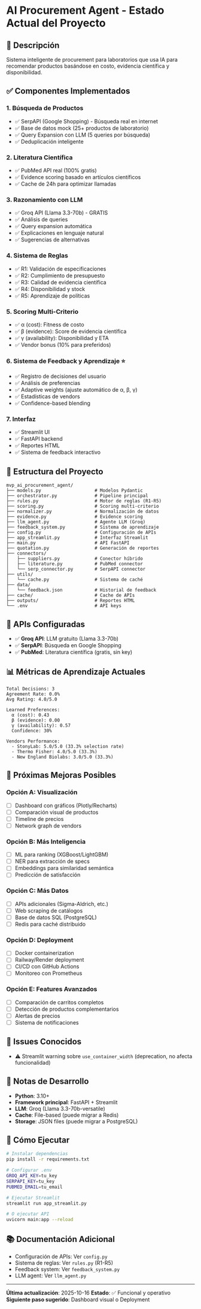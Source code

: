 # AI Procurement Agent - Estado Actual del Proyecto

## 🎯 Descripción
Sistema inteligente de procurement para laboratorios que usa IA para recomendar productos basándose en costo, evidencia científica y disponibilidad.

## ✅ Componentes Implementados

### 1. **Búsqueda de Productos**
- ✅ SerpAPI (Google Shopping) - Búsqueda real en internet
- ✅ Base de datos mock (25+ productos de laboratorio)
- ✅ Query Expansion con LLM (5 queries por búsqueda)
- ✅ Deduplicación inteligente

### 2. **Literatura Científica**
- ✅ PubMed API real (100% gratis)
- ✅ Evidence scoring basado en artículos científicos
- ✅ Cache de 24h para optimizar llamadas

### 3. **Razonamiento con LLM**
- ✅ Groq API (Llama 3.3-70b) - GRATIS
- ✅ Análisis de queries
- ✅ Query expansion automática
- ✅ Explicaciones en lenguaje natural
- ✅ Sugerencias de alternativas

### 4. **Sistema de Reglas**
- ✅ R1: Validación de especificaciones
- ✅ R2: Cumplimiento de presupuesto
- ✅ R3: Calidad de evidencia científica
- ✅ R4: Disponibilidad y stock
- ✅ R5: Aprendizaje de políticas

### 5. **Scoring Multi-Criterio**
- ✅ α (cost): Fitness de costo
- ✅ β (evidence): Score de evidencia científica
- ✅ γ (availability): Disponibilidad y ETA
- ✅ Vendor bonus (10% para preferidos)

### 6. **Sistema de Feedback y Aprendizaje** ⭐
- ✅ Registro de decisiones del usuario
- ✅ Análisis de preferencias
- ✅ Adaptive weights (ajuste automático de α, β, γ)
- ✅ Estadísticas de vendors
- ✅ Confidence-based blending

### 7. **Interfaz**
- ✅ Streamlit UI
- ✅ FastAPI backend
- ✅ Reportes HTML
- ✅ Sistema de feedback interactivo

## 📁 Estructura del Proyecto

```
mvp_ai_procurement_agent/
├── models.py                    # Modelos Pydantic
├── orchestrator.py              # Pipeline principal
├── rules.py                     # Motor de reglas (R1-R5)
├── scoring.py                   # Scoring multi-criterio
├── normalizer.py                # Normalización de datos
├── evidence.py                  # Evidence scoring
├── llm_agent.py                 # Agente LLM (Groq)
├── feedback_system.py           # Sistema de aprendizaje
├── config.py                    # Configuración de APIs
├── app_streamlit.py             # Interfaz Streamlit
├── main.py                      # API FastAPI
├── quotation.py                 # Generación de reportes
├── connectors/
│   ├── suppliers.py             # Conector híbrido
│   ├── literature.py            # PubMed connector
│   └── serp_connector.py        # SerpAPI connector
├── utils/
│   └── cache.py                 # Sistema de caché
├── data/
│   └── feedback.json            # Historial de feedback
├── cache/                       # Cache de APIs
├── outputs/                     # Reportes HTML
└── .env                         # API keys

```

## 🔑 APIs Configuradas

- ✅ **Groq API**: LLM gratuito (Llama 3.3-70b)
- ✅ **SerpAPI**: Búsqueda en Google Shopping
- ✅ **PubMed**: Literatura científica (gratis, sin key)

## 📊 Métricas de Aprendizaje Actuales

```
Total Decisions: 3
Agreement Rate: 0.0%
Avg Rating: 4.0/5.0

Learned Preferences:
  α (cost): 0.43
  β (evidence): 0.00
  γ (availability): 0.57
  Confidence: 30%

Vendors Performance:
  - StonyLab: 5.0/5.0 (33.3% selection rate)
  - Thermo Fisher: 4.0/5.0 (33.3%)
  - New England Biolabs: 3.0/5.0 (33.3%)
```

## 🚀 Próximas Mejoras Posibles

### Opción A: Visualización
- [ ] Dashboard con gráficos (Plotly/Recharts)
- [ ] Comparación visual de productos
- [ ] Timeline de precios
- [ ] Network graph de vendors

### Opción B: Más Inteligencia
- [ ] ML para ranking (XGBoost/LightGBM)
- [ ] NER para extracción de specs
- [ ] Embeddings para similaridad semántica
- [ ] Predicción de satisfacción

### Opción C: Más Datos
- [ ] APIs adicionales (Sigma-Aldrich, etc.)
- [ ] Web scraping de catálogos
- [ ] Base de datos SQL (PostgreSQL)
- [ ] Redis para caché distribuido

### Opción D: Deployment
- [ ] Docker containerization
- [ ] Railway/Render deployment
- [ ] CI/CD con GitHub Actions
- [ ] Monitoreo con Prometheus

### Opción E: Features Avanzados
- [ ] Comparación de carritos completos
- [ ] Detección de productos complementarios
- [ ] Alertas de precios
- [ ] Sistema de notificaciones

## 🐛 Issues Conocidos

- ⚠️ Streamlit warning sobre `use_container_width` (deprecation, no afecta funcionalidad)

## 📝 Notas de Desarrollo

- **Python**: 3.10+
- **Framework principal**: FastAPI + Streamlit
- **LLM**: Groq (Llama 3.3-70b-versatile)
- **Cache**: File-based (puede migrar a Redis)
- **Storage**: JSON files (puede migrar a PostgreSQL)

## 🔧 Cómo Ejecutar

```bash
# Instalar dependencias
pip install -r requirements.txt

# Configurar .env
GROQ_API_KEY=tu_key
SERPAPI_KEY=tu_key
PUBMED_EMAIL=tu_email

# Ejecutar Streamlit
streamlit run app_streamlit.py

# O ejecutar API
uvicorn main:app --reload
```

## 📚 Documentación Adicional

- Configuración de APIs: Ver `config.py`
- Sistema de reglas: Ver `rules.py` (R1-R5)
- Feedback system: Ver `feedback_system.py`
- LLM agent: Ver `llm_agent.py`

---

**Última actualización**: 2025-10-16
**Estado**: ✅ Funcional y operativo
**Siguiente paso sugerido**: Dashboard visual o Deployment